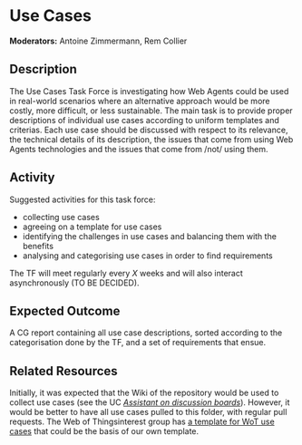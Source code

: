 # Use Cases

**Moderators:** Antoine Zimmermann, Rem Collier

## Description

The Use Cases Task Force is investigating how Web Agents could be used in real-world scenarios where an alternative approach would be more costly, more difficult, or less sustainable.
The main task is to provide proper descriptions of individual use cases according to uniform templates and criterias. Each use case should be discussed with respect to its relevance, the technical details of its description, the issues that come from using Web Agents technologies and the issues that come from /not/ using them.

## Activity

Suggested activities for this task force:
- collecting use cases
- agreeing on a template for use cases
- identifying the challenges in use cases and balancing them with the benefits
- analysing and categorising use cases in order to find requirements

The TF will meet regularly every *X* weeks and will also interact asynchronously (TO BE DECIDED).

## Expected Outcome

A CG report containing all use case descriptions, sorted according to the categorisation done by the TF, and a set of requirements that ensue.

## Related Resources

Initially, it was expected that the Wiki of the repository would be used to collect use cases (see the UC *[Assistant on discussion boards](https://github.com/w3c-cg/webagents/wiki/Use-cases-for-Autonomous-Web-Agents)*). However, it would be better to have all use cases pulled to this folder, with regular pull requests.
The Web of Thingsinterest group has [a template for WoT use cases](https://github.com/w3c/wot-usecases/blob/main/USE-CASES/use-case-template.md) that could be the basis of our own template.
